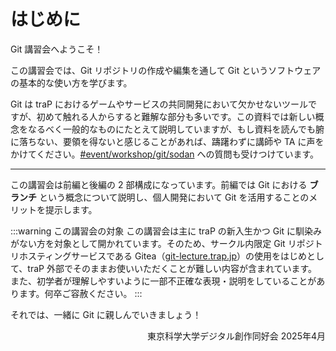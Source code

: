 # はじめに

Git 講習会へようこそ！

この講習会では、Git リポジトリの作成や編集を通して Git というソフトウェアの基本的な使い方を学びます。

Git は traP におけるゲームやサービスの共同開発において欠かせないツールですが、初めて触れる人からすると難解な部分も多いです。この資料では新しい概念をなるべく一般的なものにたとえて説明していますが、もし資料を読んでも腑に落ちない、要領を得ないと感じることがあれば、躊躇わずに講師や TA に声をかけてください。[#event/workshop/git/sodan](https://q.trap.jp/channels/event/workshop/git/sodan) への質問も受けつけています。

---

この講習会は前編と後編の 2 部構成になっています。前編では Git における **ブランチ** という概念について説明し、個人開発において Git を活用することのメリットを提示します。

:::warning この講習会の対象
この講習会は主に traP の新入生かつ Git に馴染みがない方を対象として開かれています。そのため、サークル内限定 Git リポジトリホスティングサービスである Gitea（[git-lecture.trap.jp](https://git-lecture.trap.jp/)）の使用をはじめとして、traP 外部でそのままお使いいただくことが難しい内容が含まれています。また、初学者が理解しやすいように一部不正確な表現・説明をしていることがあります。何卒ご容赦ください。
:::

それでは、一緒に Git に親しんでいきましょう！

<div style="text-align: right;">
東京科学大学デジタル創作同好会 2025年4月
</div>